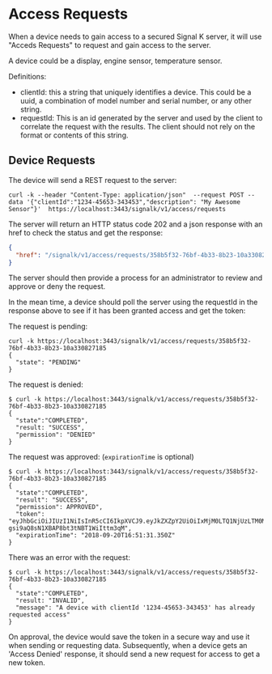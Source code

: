 # Access Requests

When a device needs to gain access to a secured Signal K server, it will use "Acceds Requests" to request and gain access to the server.

A device could be a display, engine sensor, temperature sensor.

Definitions:
* clientId: this a string that uniquely identifies a device. This could be a uuid, a combination of model number and serial number, or any other string.
* requestId: This is an id generated by the server and used by the client to correlate the request with the results. The client should not rely on the format or contents of this string.

## Device Requests
The device will send a REST request to the server:

`curl -k --header "Content-Type: application/json"  --request POST --data '{"clientId":"1234-45653-343453","description": "My Awesome Sensor"}'  https://localhost:3443/signalk/v1/access/requests`

The server will return an HTTP status code 202 and a json response with an href to check the status and get the response:

```json
{
  "href": "/signalk/v1/access/requests/358b5f32-76bf-4b33-8b23-10a330827185"
}
```

The server should then provide a process for an administrator to review and approve or deny the request.

In the mean time, a device should poll the server using the requestId in the response above to see if it has been granted access and get the token:

The request is pending:
```
curl -k https://localhost:3443/signalk/v1/access/requests/358b5f32-76bf-4b33-8b23-10a330827185
{
  "state": "PENDING"
}
```

The request is denied:

```
$ curl -k https://localhost:3443/signalk/v1/access/requests/358b5f32-76bf-4b33-8b23-10a330827185
{
  "state":"COMPLETED", 
  "result: "SUCCESS", 
  "permission": "DENIED"
}
```

The request was approved: (`expirationTime` is optional)

```
$ curl -k https://localhost:3443/signalk/v1/access/requests/358b5f32-76bf-4b33-8b23-10a330827185
{
  "state":"COMPLETED", 
  "result": "SUCCESS",
  "permission": APPROVED",
  "token": "eyJhbGciOiJIUzI1NiIsInR5cCI6IkpXVCJ9.eyJkZXZpY2UiOiIxMjM0LTQ1NjUzLTM0MzQ1MyIsImlhdCI6MTUzNjg4NDY5MSwiZXhwIjoxNTY4NDQyMjkxfQ.5wypdKin5Q-gsi9aQ8sN1XBAP8bt3tNBT1WiIttm3qM",
  "expirationTime": "2018-09-20T16:51:31.350Z"
}
```

There was an error with the request:

```
$ curl -k https://localhost:3443/signalk/v1/access/requests/358b5f32-76bf-4b33-8b23-10a330827185
{
  "state":"COMPLETED", 
  "result: "INVALID", 
  "message": "A device with clientId '1234-45653-343453' has already requested access"
}
```

On approval, the device would save the token in a secure way and use it when sending or requesting data. Subsequently, when a device gets an 'Access Denied' response, it should send a new request for access to get a new token.

